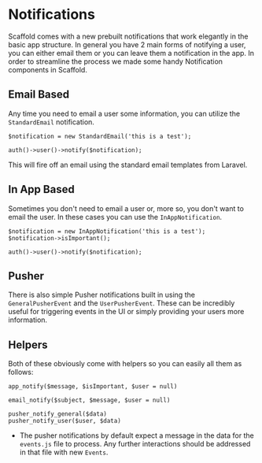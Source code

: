 # Notifications

Scaffold comes with a new prebuilt notifications that work elegantly in the basic app structure. In general you have 2 main forms of notifying a user, you can either email them or you can leave them a notification in the app. In order to streamline the process we made some handy Notification components in Scaffold.

## Email Based

Any time you need to email a user some information, you can utilize the `StandardEmail` notification.

```php-inline
$notification = new StandardEmail('this is a test');

auth()->user()->notify($notification);
```

This will fire off an email using the standard email templates from Laravel.

## In App Based

Sometimes you don't need to email a user or, more so, you don't want to email the user. In these cases you can use the `InAppNotification`.

```php-inline
$notification = new InAppNotification('this is a test');
$notification->isImportant();

auth()->user()->notify($notification);
```

## Pusher

There is also simple Pusher notifications built in using the `GeneralPusherEvent` and the `UserPusherEvent`. These can be incredibly useful for triggering events in the UI or simply providing your users more information.

## Helpers

Both of these obviously come with helpers so you can easily all them as follows:

```php-inline
app_notify($message, $isImportant, $user = null)
```

```php-inline
email_notify($subject, $message, $user = null)
```

```php-inline
pusher_notify_general($data)
pusher_notify_user($user, $data)
```

* The pusher notifications by default expect a message in the data for the `events.js` file to process. Any further interactions should be addressed in that file with new `Events`.
